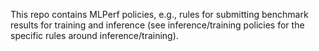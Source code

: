 This repo contains MLPerf policies, e.g., rules for submitting benchmark results for training and inference (see inference/training policies for the specific rules around inference/training).
